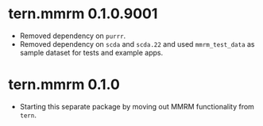 # tern.mmrm 0.1.0.9001

* Removed dependency on `purrr`.
* Removed dependency on `scda` and `scda.22` and used `mmrm_test_data` as sample dataset for tests and example apps.

# tern.mmrm 0.1.0

* Starting this separate package by moving out MMRM functionality from `tern`.
